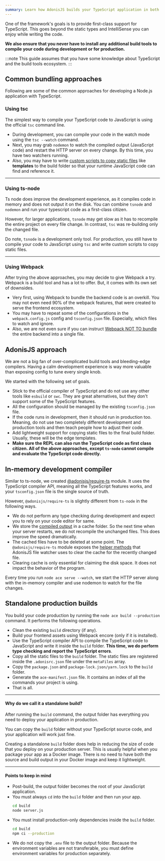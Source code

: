 ```yaml
---
summary: Learn how AdonisJS builds your TypeScript application in both development and production both.
---
```


One of the framework's goals is to provide first-class support for TypeScript. This goes beyond the static types and IntelliSense you can enjoy while writing the code.

**We also ensure that you never have to install any additional build tools to compile your code during development or for production.**

:::note
This guide assumes that you have some knowledge about TypeScript and the build tools ecosystem.
:::

## Common bundling approaches
Following are some of the common approaches for developing a Node.js application with TypeScript.

### Using tsc
The simplest way to compile your TypeScript code to JavaScript is using the official `tsc` command line.

- During development, you can compile your code in the watch mode using the `tsc --watch` command.
- Next, you may grab `nodemon` to watch the compiled output (JavaScript code) and restart the HTTP server on every change. By this time, you have two watchers running.
- Also, you may have to write [custom scripts to copy static files](https://github.com/microsoft/TypeScript/issues/30835) like **templates** to the build folder so that your runtime JavaScript code can find and reference it.

---

### Using ts-node
Ts node does improve the development experience, as it compiles code in memory and does not output it on the disk. You can combine `tsnode` and `nodemon` and run your typescript code as a first-class citizen.

However, for larger applications, `tsnode` may get slow as it has to recompile the entire project on every file change. In contrast, `tsc` was re-building only the changed file.

Do note, `tsnode` is a development only tool. For production, you still have to compile your code to JavaScript using `tsc` and write custom scripts to copy static files.

---

### Using Webpack
After trying the above approaches, you may decide to give Webpack a try. Webpack is a build tool and has a lot to offer. But, it comes with its own set of downsides.

- Very first, using Webpack to bundle the backend code is an overkill. You may not even need 90% of the webpack features, that were created to serve the frontend ecosystem.
- You may have to repeat some of the configurations in the `webpack.config.js` config and `tsconfig.json` file. Especially, which files to watch and ignore.
- Also, we are not even sure if you can instruct [Webpack NOT TO bundle](https://stackoverflow.com/questions/40096470/get-webpack-not-to-bundle-files) the entire backend into a single file.

## AdonisJS approach
We are not a big fan of over-complicated build tools and bleeding-edge compilers. Having a calm development experience is way more valuable than exposing config to tune every single knob.

We started with the following set of goals.

- Stick to the official compiler of TypeScript and do not use any other tools like `esbuild` or `swc`. They are great alternatives, but they don't support some of the TypeScript features.
- All the configuration should be managed by the existing `tsconfig.json` file.
- If the code runs in development, then it should run in production too. Meaning, do not use two completely different development and production tools and then teach people how to adjust their code.
- Add lightweight support for copying static files to the final build folder. Usually, these will be the edge templates.
- **Make sure the REPL can also run the TypeScript code as first class citizen. All of the above approaches, except `ts-node` cannot compile and evaluate the TypeScript code directly.**

## In-memory development compiler
Similar to ts-node, we created [@adonisjs/require-ts](https://github.com/adonisjs/require-ts) module. It uses the TypeScript compiler API, meaning all the TypeScript features works, and your `tsconfig.json` file is the single source of truth.

However, `@adonisjs/require-ts` is slightly different from `ts-node` in the following ways.

- We do not perform any type checking during development and expect you to rely on your code editor for same.
- We store the [compiled output](https://github.com/adonisjs/require-ts/blob/develop/src/Compiler/index.ts#L179-L208) in a cache folder. So the next time when your server restarts, we do not recompile the unchanged files. This does improve the speed dramatically.
- The cached files have to be deleted at some point. The `@adonisjs/require-ts` module exposes the [helper methods](https://github.com/adonisjs/require-ts/blob/develop/index.ts#L43-L57) that AdonisJS file watcher uses to clear the cache for the recently changed file.
- Clearing cache is only essential for claiming the disk space. It does not impact the behavior of the program.

Every time you run `node ace serve --watch`, we start the HTTP server along with the in-memory compiler and use nodemon to watch for the file changes.

## Standalone production builds
You build your code production by running the `node ace build --production` command. It performs the following operations.

- Clean the existing `build` directory (if any).
- Build your frontend assets using Webpack encore (only if it is installed).
- Use the TypeScript compiler API to compile the TypeScript code to JavaScript and write it inside the `build` folder. **This time, we do perform type checking and report the TypeScript errors**.
- Copy all the static files to the `build` folder. The static files are registered inside the `.adonisrc.json` file under the `metaFiles` array.
- Copy the `package.json` and `package-lock.json/yarn.lock` to the `build` folder.
- Generate the `ace-manifest.json` file. It contains an index of all the commands your project is using.
- That is all.

---

#### Why do we call it a standalone build?
After running the `build` command, the output folder has everything you need to deploy your application in production.

You can copy the `build` folder without your TypeScript source code, and your application will work just fine.

Creating a standalone `build` folder does help in reducing the size of code that you deploy on your production server. This is usually helpful when you package your app as a Docker image. There is no need to have both the source and build output in your Docker image and keep it lightweight.

---

#### Points to keep in mind

- Post-build, the output folder becomes the root of your JavaScript application.
- You must always `cd` into the `build` folder and then run your app.
  ```sh
  cd build
  node server.js
  ```
- You must install production-only dependencies inside the `build` folder.
  ```sh
  cd build
  npm ci --production
  ```
- We do not copy the `.env` file to the output folder. Because the environment variables are not transferable, you must define environment variables for production separately.
